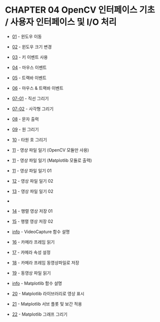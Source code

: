 # CHAPTER 04 OpenCV 인터페이스 기초 / 사용자 인터페이스 및 I/O 처리 

* [01](01_move_window.py) - 윈도우 이동
* [02](02_window_resize.py) - 윈도우 크기 변경

* [03](03_event_key.py) - 키 이벤트 사용 


* [04](04_event_mouse.py) - 마우스 이벤트 

* [05](05_event_trackbar.py) - 트랙바 이벤트
* [06](06_event_mouse_trackbar.py) - 마우스 & 트랙바 이벤트 


* [07-01](07_draw_line.py) - 직선 그리기
* [07-02](07_draw_rect.py) - 사각형 그리기


* [08](08_put_text.py) - 문자 출력
* [09](09_draw_circle.py) - 원 그리기
* [10](10_draw_ellipse.py) - 타원 호 그리기


* [11](11_read_image_01_cv.py) - 영상 파일 일기 (OpenCV 모듈만 사용)
* [11](11_read_image_01_plt.py) - 영상 파일 일기 (Matplotlib 모듈로 출력)
* [11](11_read_image_03.py) - 영상 파일 일기 01
  
* [12](12_read_image_04.ipynb) - 영상 파일 일기 02
* [13](13_read_image_05.ipynb) - 영상 파일 일기 02
* 
* [14](14_write_image_01.ipynb) - 행렬 영상 저장 01
* [15](15_write_image_02.ipynb) - 행렬 영상 저장 02

* [info](16_info_VideoCapture.ipynb) - VideoCapture 함수 설명
* [16](16_read_camera.ipynb) - 카메라 프레임 읽기
* [17](17_set_camera_atty.ipynb) - 카메라 속성 설정
* [18](18_write_camera_frame.ipynb) - 카메라 프레임 동영상파일로 저장
* [19](19_read_video_file.ipynb) - 동영상 파일 읽기

* [info](20_matplotlib_info.ipynb) - Matplotlib 함수 설명
* [20](20_matplatlib.ipynb) - Matplotlib 라이브러리로 영상 표시
* [21](21_matplotlib_interplation.ipynb) - Matplotlib 서브 플롯 및 보간 적용
* [22](22_matplotlib_plot.ipynb) - Matplotlib 그래프 그리기
 
